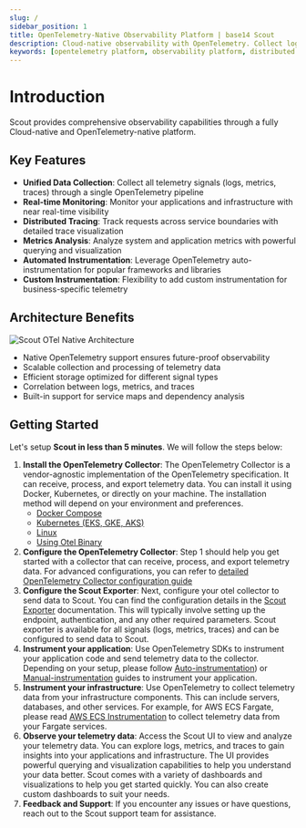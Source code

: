 ```yaml
---
slug: /
sidebar_position: 1
title: OpenTelemetry-Native Observability Platform | base14 Scout
description: Cloud-native observability with OpenTelemetry. Collect logs, metrics, and traces with automated instrumentation. Get started in 5 minutes with Scout.
keywords: [opentelemetry platform, observability platform, distributed tracing, opentelemetry collector, cloud native monitoring]
---
```


# Introduction

Scout provides comprehensive observability capabilities through a fully
Cloud-native and OpenTelemetry-native platform.

## Key Features

- **Unified Data Collection**: Collect all telemetry signals (logs, metrics,
    traces) through a single OpenTelemetry pipeline
- **Real-time Monitoring**: Monitor your applications and infrastructure with
    near real-time visibility
- **Distributed Tracing**: Track requests across service boundaries with
    detailed trace visualization
- **Metrics Analysis**: Analyze system and application metrics with powerful
    querying and visualization
- **Automated Instrumentation**: Leverage OpenTelemetry auto-instrumentation
    for popular frameworks and libraries
- **Custom Instrumentation**: Flexibility to add custom instrumentation for
    business-specific telemetry

## Architecture Benefits

![Scout OTel Native Architecture](/img/otel-scout-base14.svg)

- Native OpenTelemetry support ensures future-proof observability
- Scalable collection and processing of telemetry data
- Efficient storage optimized for different signal types
- Correlation between logs, metrics, and traces
- Built-in support for service maps and dependency analysis

## Getting Started

Let's setup **Scout in less than 5 minutes**. We will follow the steps below:

1. **Install the OpenTelemetry Collector**: The OpenTelemetry Collector is a
   vendor-agnostic implementation of the OpenTelemetry specification. It can
   receive, process, and export telemetry data. You can install it using Docker,
   Kubernetes, or directly on your machine. The installation method will depend
   on your environment and preferences.
    - [Docker Compose](./instrument/collector-setup/docker-compose-example)
    - [Kubernetes (EKS, GKE, AKS)](./instrument/collector-setup/kubernetes-helm-setup.md)
    - [Linux](./instrument/collector-setup/linux-setup)
    - [Using Otel Binary](./instrument/collector-setup/otel-collector-binary-example.md)
2. **Configure the OpenTelemetry Collector**: Step 1 should help you get started
   with a collector that can receive, process, and export telemetry data. For
   advanced configurations, you can refer to
   [detailed OpenTelemetry Collector configuration guide](./instrument/collector-setup/otel-collector-config.md)
3. **Configure the Scout Exporter**: Next, configure your otel collector to send
   data to Scout. You can find the configuration details in the
   [Scout Exporter](./instrument/collector-setup/scout-exporter.md)
   documentation. This will typically involve setting up the endpoint,
   authentication, and any other required parameters. Scout exporter is
   available for all signals (logs, metrics, traces) and can be configured to
   send data to Scout.
4. **Instrument your application**: Use OpenTelemetry SDKs to instrument your
   application code and send telemetry data to the collector. Depending on your
   setup, please follow [Auto-instrumentation](/category/auto-instrumentation))
   or [Manual-instrumentation](/category/custom-instrumentation) guides to
   instrument your application.
5. **Instrument your infrastructure**: Use OpenTelemetry to collect telemetry
   data from your infrastructure components. This can include servers,
   databases, and other services. For example, for AWS ECS Fargate, please read
   [AWS ECS Instrumentation](./instrument/collector-setup/ecs-setup.md) to collect
   telemetry data from your Fargate services.
6. **Observe your telemetry data**: Access the Scout UI to view and analyze your
   telemetry data. You can explore logs, metrics, and traces to gain insights
   into your applications and infrastructure. The UI provides powerful querying
   and visualization capabilities to help you understand your data better. Scout
   comes with a variety of dashboards and visualizations to help you get started
   quickly. You can also create custom dashboards to suit your needs.
7. **Feedback and Support**: If you encounter any issues or have questions,
   reach out to the Scout support team for assistance.
